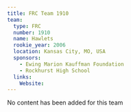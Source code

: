 ```yaml
---
title: FRC Team 1910
team:
  type: FRC
  number: 1910
  name: Hawlets
  rookie_year: 2006
  location: Kansas City, MO, USA
  sponsors:
    - Ewing Marion Kauffman Foundation
    - Rockhurst High School
  links:
    Website: 
---
```

No content has been added for this team